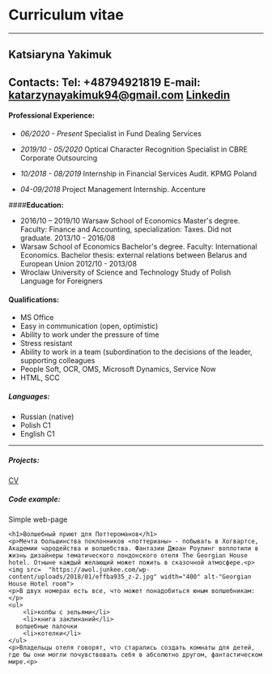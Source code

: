 # Curriculum vitae
---------
## Katsiaryna Yakimuk
**Contacts:**
Tel: +48794921819
E-mail: katarzynayakimuk94@gmail.com
[Linkedin](https://www.linkedin.com/in/katsiaryna-yakimuk-76266912b/)
----------

#### **Professional Experience:**
- *06/2020 - Present*
  Specialist in Fund Dealing Services


 - *2019/10 - 05/2020*
  Optical Character Recognition Specialist in CBRE Corporate Outsourcing


 - *10/2018 - 08/2019*
Internship in Financial Services Audit. KPMG Poland

 - *04-09/2018*
Project Management Internship. Accenture

####**Education:**

- 2016/10 – 2019/10 
Warsaw School of Economics 
Master's degree. Faculty: Finance and Accounting, specialization: Taxes. Did not graduate. 
2013/10 - 2016/08 
- Warsaw School of Economics 
Bachelor's degree. Faculty: International Economics. Bachelor thesis: external relations between Belarus and European Union 
2012/10 - 2013/08 
- Wroclaw University of Science and Technology 
Study of Polish Language for Foreigners 


#### **Qualifications:**                             
 - MS Office 
 - Easy in communication (open, optimistic) 
 - Ability to work under the pressure of time 
 - Stress resistant 
 - Ability to work in a team (subordination to the decisions of the leader, supporting colleagues
 - People Soft, OCR, OMS, Microsoft Dynamics, Service Now
 - HTML, SCC


##### **Languages:**
 - Russian (native)
 - Polish C1 
 - English C1
***************
##### **Projects:**
[CV](https://github.com/Katya911/rsschool-cv)

##### **Code example:**
Simple web-page
```
<h1>Волшебный приют для Поттероманов</h1>
<p>Мечта большинства поклонников «поттерианы» - побывать в Хогвартсе, Академии чародейства и волшебства. Фантазии Джоан Роулинг воплотили в жизнь дизайнеры тематического лондонского отеля The Georgian House hotel. Отныне каждый желающий может пожить в сказочной атмосфере.<p>
<img src=  "https://awol.junkee.com/wp-content/uploads/2018/01/effba935_z-2.jpg" width="400" alt-"Georgian House Hotel room">
<p>В двух номерах есть все, что может понадобиться юным волшебникам:</p>
<ul>
	<li>колбы с зельями</li>
	<li>книга заклинаний</li>
  волшебные палочки
	<li>котелки</li>
</ul>
<p>Владельцы отеля говорят, что старались создать комнаты для детей, где бы они могли почувствовать себя в абсолютно другом, фантастическом мире.<p>
```


